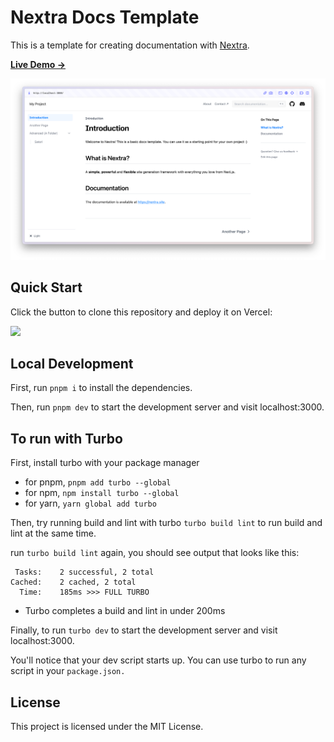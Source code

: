 # Nextra Docs Template 

This is a template for creating documentation with [Nextra](https://nextra.site).

[**Live Demo →**](https://nextra-docs-template.vercel.app)

[![](.github/screenshot.png)](https://nextra-docs-template.vercel.app)

## Quick Start

Click the button to clone this repository and deploy it on Vercel:

[![](https://vercel.com/button)](https://vercel.com/new/clone?s=https%3A%2F%2Fgithub.com%2Fshuding%2Fnextra-docs-template&showOptionalTeamCreation=false)

## Local Development

First, run `pnpm i` to install the dependencies.

Then, run `pnpm dev` to start the development server and visit localhost:3000.

## To run with Turbo

First, install turbo with your package manager 
- for pnpm, 
`pnpm add turbo --global`
- for npm,
`npm install turbo --global`
- for yarn,
`yarn global add turbo`

Then, try running build and lint with turbo  `turbo build lint` to run build and lint at the same time.

run `turbo build lint` again, 
you should see output that looks like this:
```
 Tasks:    2 successful, 2 total
Cached:    2 cached, 2 total
  Time:    185ms >>> FULL TURBO
```

* Turbo completes a build and lint in under 200ms

Finally, to run `turbo dev` to start the development server and visit localhost:3000.

You'll notice that your dev script starts up. You can use turbo to run any script in your `package.json.`
## License

This project is licensed under the MIT License.

